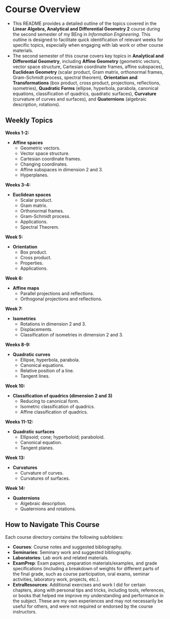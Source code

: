 # Course Overview

- This README provides a detailed outline of the topics covered in the **Linear Algebra, Analytical and Differential Geometry 2** course during the second semester of my BEng in _Information Engineering_. This outline is designed to facilitate quick identification of relevant weeks for specific topics, especially when engaging with lab work or other course materials.
- The second semester of this course covers key topics in **Analytical and Differential Geometry**, including **Affine Geometry** (geometric vectors, vector space structure, Cartesian coordinate frames, affine subspaces), **Euclidean Geometry** (scalar product, Gram matrix, orthonormal frames, Gram-Schmidt process, spectral theorem), **Orientation and Transformations** (box product, cross product, projections, reflections, isometries), **Quadratic Forms** (ellipse, hyperbola, parabola, canonical equations, classification of quadrics, quadratic surfaces), **Curvature** (curvature of curves and surfaces), and **Quaternions** (algebraic description, rotations).

## Weekly Topics

**Weeks 1-2:** 
- **Affine spaces**
  - Geometric vectors.
  - Vector space structure.
  - Cartesian coordinate frames.
  - Changing coordinates.
  - Affine subspaces in dimension 2 and 3.
  - Hyperplanes.

**Weeks 3-4:**
- **Euclidean spaces**
  - Scalar product.
  - Gram matrix.
  - Orthonormal frames.
  - Gram-Schmidt process.
  - Applications.
  - Spectral Theorem.

**Week 5:**
- **Orientation**
  - Box product.
  - Cross product.
  - Properties.
  - Applications.

**Week 6:**
- **Affine maps**
  - Parallel projections and reflections.
  - Orthogonal projections and reflections.

**Week 7:**
- **Isometries**
  - Rotations in dimension 2 and 3.
  - Displacements.
  - Classification of isometries in dimension 2 and 3.

**Weeks 8-9:**
- **Quadratic curves**
  - Ellipse, hyperbola, parabola.
  - Canonical equations.
  - Relative position of a line.
  - Tangent lines.

**Week 10:**
- **Classification of quadrics (dimension 2 and 3)**
  - Reducing to canonical form.
  - Isometric classification of quadrics.
  - Affine classification of quadrics.

**Weeks 11-12:**
- **Quadratic surfaces**
  - Ellipsoid; cone; hyperboloid; paraboloid.
  - Canonical equation.
  - Tangent planes.

**Week 13:**
- **Curvatures**
  - Curvature of curves.
  - Curvatures of surfaces.

**Week 14:**
- **Quaternions**
  - Algebraic description.
  - Quaternions and rotations.

## How to Navigate This Course

Each course directory contains the following subfolders:

- **Courses**: Course notes and suggested bibliography.
- **Seminaries**: Seminary work and suggested bibliography.
- **Laboratories**: Lab work and related materials.
- **ExamPrep**: Exam papers, preparation materials/examples, and grade specifications (including a breakdown of weights for different parts of the final grade, such as course participation, oral exams, seminar activities, laboratory work, projects, etc.).
- **ExtraResources**: Additional exercises and work I did for certain chapters, along with personal tips and tricks, including tools, references, or books that helped me improve my understanding and performance in the subject. These are my own experiences and may not necessarily be useful for others, and were not required or endorsed by the course instructors.




